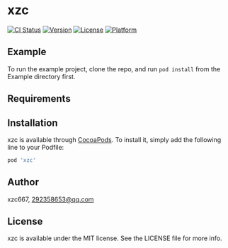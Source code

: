 # xzc

[![CI Status](https://img.shields.io/travis/xzc667/xzc.svg?style=flat)](https://travis-ci.org/xzc667/xzc)
[![Version](https://img.shields.io/cocoapods/v/xzc.svg?style=flat)](https://cocoapods.org/pods/xzc)
[![License](https://img.shields.io/cocoapods/l/xzc.svg?style=flat)](https://cocoapods.org/pods/xzc)
[![Platform](https://img.shields.io/cocoapods/p/xzc.svg?style=flat)](https://cocoapods.org/pods/xzc)

## Example

To run the example project, clone the repo, and run `pod install` from the Example directory first.

## Requirements

## Installation

xzc is available through [CocoaPods](https://cocoapods.org). To install
it, simply add the following line to your Podfile:

```ruby
pod 'xzc'
```

## Author

xzc667, 292358653@qq.com

## License

xzc is available under the MIT license. See the LICENSE file for more info.
